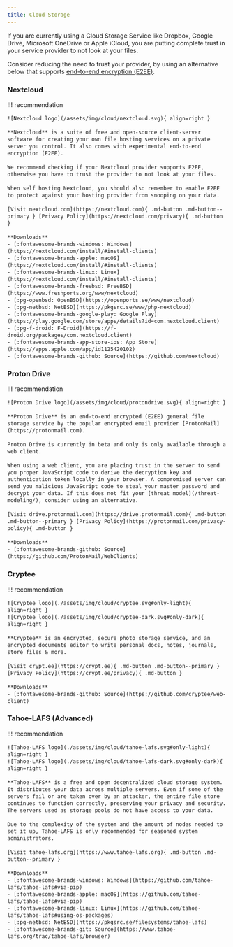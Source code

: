 ```yaml
---
title: Cloud Storage
---
```

If you are currently using a Cloud Storage Service like Dropbox, Google Drive, Microsoft OneDrive or Apple iCloud, you are putting complete trust in your service provider to not look at your files.

Consider reducing the need to trust your provider, by using an alternative below that supports [end-to-end encryption (E2EE)](https://wikipedia.org/wiki/End-to-end_encryption).

### Nextcloud
!!! recommendation

    ![Nextcloud logo](/assets/img/cloud/nextcloud.svg){ align=right }

    **Nextcloud** is a suite of free and open-source client-server software for creating your own file hosting services on a private server you control. It also comes with experimental end-to-end encryption (E2EE).

    We recommend checking if your Nextcloud provider supports E2EE, otherwise you have to trust the provider to not look at your files.

    When self hosting Nextcloud, you should also remember to enable E2EE to protect against your hosting provider from snooping on your data.

    [Visit nextcloud.com](https://nextcloud.com){ .md-button .md-button--primary } [Privacy Policy](https://nextcloud.com/privacy){ .md-button }

    **Downloads**
    - [:fontawesome-brands-windows: Windows](https://nextcloud.com/install/#install-clients)
    - [:fontawesome-brands-apple: macOS](https://nextcloud.com/install/#install-clients)
    - [:fontawesome-brands-linux: Linux](https://nextcloud.com/install/#install-clients)
    - [:fontawesome-brands-freebsd: FreeBSD](https://www.freshports.org/www/nextcloud)
    - [:pg-openbsd: OpenBSD](https://openports.se/www/nextcloud)
    - [:pg-netbsd: NetBSD](https://pkgsrc.se/www/php-nextcloud)
    - [:fontawesome-brands-google-play: Google Play](https://play.google.com/store/apps/details?id=com.nextcloud.client)
    - [:pg-f-droid: F-Droid](https://f-droid.org/packages/com.nextcloud.client)
    - [:fontawesome-brands-app-store-ios: App Store](https://apps.apple.com/app/id1125420102)
    - [:fontawesome-brands-github: Source](https://github.com/nextcloud)

### Proton Drive
!!! recommendation

    ![Proton Drive logo](/assets/img/cloud/protondrive.svg){ align=right }

    **Proton Drive** is an end-to-end encrypted (E2EE) general file storage service by the popular encrypted email provider [ProtonMail](https://protonmail.com).

    Proton Drive is currently in beta and only is only available through a web client.

    When using a web client, you are placing trust in the server to send you proper JavaScript code to derive the decryption key and authentication token locally in your browser. A compromised server can send you malicious JavaScript code to steal your master password and decrypt your data. If this does not fit your [threat model](/threat-modeling/), consider using an alternative.

    [Visit drive.protonmail.com](https://drive.protonmail.com){ .md-button .md-button--primary } [Privacy Policy](https://protonmail.com/privacy-policy){ .md-button }

    **Downloads**
    - [:fontawesome-brands-github: Source](https://github.com/ProtonMail/WebClients)

### Cryptee
!!! recommendation

    ![Cryptee logo](./assets/img/cloud/cryptee.svg#only-light){ align=right }
    ![Cryptee logo](./assets/img/cloud/cryptee-dark.svg#only-dark){ align=right }

    **Cryptee** is an encrypted, secure photo storage service, and an encrypted documents editor to write personal docs, notes, journals, store files & more.

    [Visit crypt.ee](https://crypt.ee){ .md-button .md-button--primary } [Privacy Policy](https://crypt.ee/privacy){ .md-button }

    **Downloads**
    - [:fontawesome-brands-github: Source](https://github.com/cryptee/web-client)

### Tahoe-LAFS (Advanced)
!!! recommendation

    ![Tahoe-LAFS logo](./assets/img/cloud/tahoe-lafs.svg#only-light){ align=right }
    ![Tahoe-LAFS logo](./assets/img/cloud/tahoe-lafs-dark.svg#only-dark){ align=right }

    **Tahoe-LAFS** is a free and open decentralized cloud storage system. It distributes your data across multiple servers. Even if some of the servers fail or are taken over by an attacker, the entire file store continues to function correctly, preserving your privacy and security. The servers used as storage pools do not have access to your data.

    Due to the complexity of the system and the amount of nodes needed to set it up, Tahoe-LAFS is only recommended for seasoned system administrators.

    [Visit tahoe-lafs.org](https://www.tahoe-lafs.org){ .md-button .md-button--primary }

    **Downloads**
    - [:fontawesome-brands-windows: Windows](https://github.com/tahoe-lafs/tahoe-lafs#via-pip)
    - [:fontawesome-brands-apple: macOS](https://github.com/tahoe-lafs/tahoe-lafs#via-pip)
    - [:fontawesome-brands-linux: Linux](https://github.com/tahoe-lafs/tahoe-lafs#using-os-packages)
    - [:pg-netbsd: NetBSD](https://pkgsrc.se/filesystems/tahoe-lafs)
    - [:fontawesome-brands-git: Source](https://www.tahoe-lafs.org/trac/tahoe-lafs/browser)
